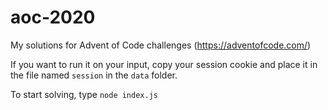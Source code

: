 # aoc-2020
My solutions for Advent of Code challenges (https://adventofcode.com/)

If you want to run it on your input, copy your session cookie and place it in the file named `session` in the `data` folder.

To start solving, type `node index.js`
